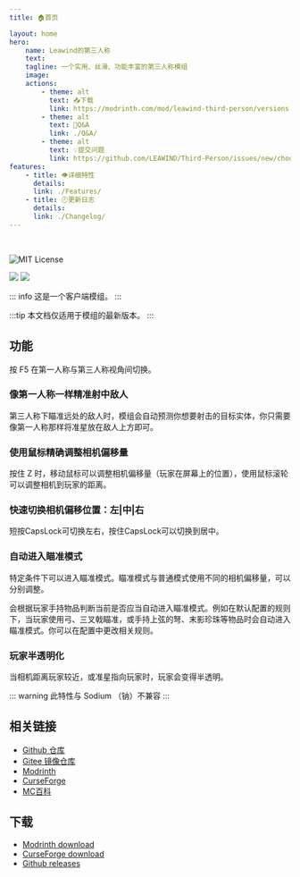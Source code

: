 ```yaml
---
title: 🏠首页

layout: home
hero:
    name: Leawind的第三人称
    text:
    tagline: 一个实用、丝滑、功能丰富的第三人称模组
    image:
    actions:
        - theme: alt
          text: 📥下载
          link: https://modrinth.com/mod/leawind-third-person/versions
        - theme: alt
          text: 💬Q&A
          link: ./Q&A/
        - theme: alt
          text: 💡提交问题
          link: https://github.com/LEAWIND/Third-Person/issues/new/choose
features:
    - title: 👁详细特性
      details:
      link: ./Features/
    - title: 🕗更新日志
      details:
      link: ./Changelog/
---
```


<br>

![MIT License](https://img.shields.io/badge/license-MIT-blue.svg)

[![](https://img.shields.io/curseforge/dt/930880?style=flat&logo=curseforge&color=F1643%5E&cacheSeconds=3600&label=Downloads)](https://www.curseforge.com/minecraft/mc-mods/leawind-third-person)
[![](https://img.shields.io/modrinth/dt/S3D3QF0M?style=flat&logo=modrinth&color=17B85A&cacheSeconds=3600&label=Downloads)](https://modrinth.com/mod/leawind-third-person)

::: info
这是一个客户端模组。
:::

:::tip
本文档仅适用于模组的最新版本。
:::

## 功能

按 F5 在第一人称与第三人称视角间切换。

### 像第一人称一样精准射中敌人

第三人称下瞄准远处的敌人时，模组会自动预测你想要射击的目标实体，你只需要像第一人称那样将准星放在敌人上方即可。

### 使用鼠标精确调整相机偏移量

按住 Z 时，移动鼠标可以调整相机偏移量（玩家在屏幕上的位置），使用鼠标滚轮可以调整相机到玩家的距离。

### 快速切换相机偏移位置：左|中|右

短按CapsLock可切换左右，按住CapsLock可以切换到居中。

### 自动进入瞄准模式

特定条件下可以进入瞄准模式。瞄准模式与普通模式使用不同的相机偏移量，可以分别调整。

会根据玩家手持物品判断当前是否应当自动进入瞄准模式。例如在默认配置的规则下，当玩家使用弓、三叉戟瞄准，或手持上弦的弩、末影珍珠等物品时会自动进入瞄准模式。你可以在配置中更改相关规则。

### 玩家半透明化

当相机距离玩家较近，或准星指向玩家时，玩家会变得半透明。

::: warning
此特性与 Sodium （钠）不兼容
:::

## 相关链接

-   [Github 仓库](https://github.com/LEAWIND/Third-Person)
-   [Gitee 镜像仓库](https://gitee.com/leawind/Third-Person)
-   [Modrinth](https://modrinth.com/mod/leawind-third-person)
-   [CurseForge](https://www.curseforge.com/minecraft/mc-mods/leawind-third-person)
-   [MC百科](https://www.mcmod.cn/class/12699.html)

## 下载

-   [Modrinth download](https://modrinth.com/mod/leawind-third-person)
-   [CurseForge download](https://www.curseforge.com/minecraft/mc-mods/leawind-third-person/files/all)
-   [Github releases](https://github.com/LEAWIND/Third-Person/releases)
